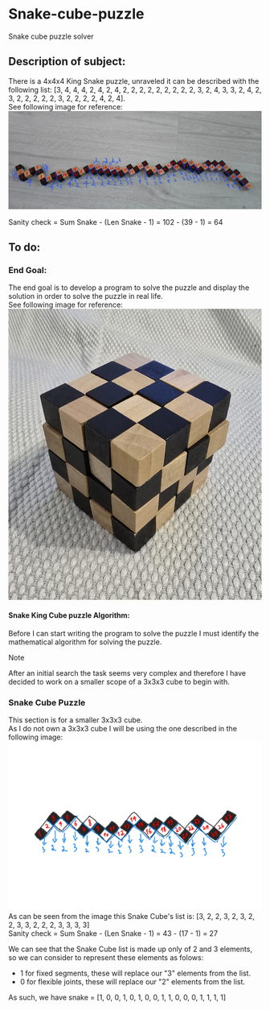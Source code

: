 # Snake-cube-puzzle  
Snake cube puzzle solver

## Description of subject:  
There is a 4x4x4 King Snake puzzle, unraveled it can be described with the following list: [3, 4, 4, 4, 2, 4, 2, 4, 2, 2, 2, 2, 2, 2, 2, 2, 2, 3, 2, 4, 3, 3, 2, 4, 2, 3, 2, 2, 2, 2, 2, 3, 2, 2, 2, 2, 4, 2, 4].  
See following image for reference:  
![Snake_King_Unraveled](/Images/Snake_King_Unraveled.jpg)  

Sanity check = Sum Snake - (Len Snake - 1) = 102 - (39 - 1) = 64

## To do:  
### End Goal:  
The end goal is to develop a program to solve the puzzle and display the solution in order to solve the puzzle in real life.  
See following image for reference:  
![Snake_King_Solved](/Images/Snake_King_Solved.jpg)

#### Snake King Cube puzzle Algorithm:  
Before I can start writing the program to solve the puzzle I must identify the mathematical algorithm for solving the puzzle.  

>[!Note]
>After an initial search the task seems very complex and therefore I have decided to work on a smaller scope of a 3x3x3 cube to begin with.  

### Snake Cube Puzzle  
This section is for a smaller 3x3x3 cube.  
As I do not own a 3x3x3 cube I will be using the one described in the following image:  
![Snake cube 3x3x3 unraveled](/Images/penup_20250103_132812.jpg)  
As can be seen from the image this Snake Cube's list is: [3, 2, 2, 3, 2, 3, 2, 2, 3, 3, 2, 2, 2, 3, 3, 3, 3]  
Sanity check = Sum Snake - (Len Snake - 1) = 43 - (17 - 1) = 27  

We can see that the Snake Cube list is made up only of 2 and 3 elements, so we can consider to represent these elements as folows:  
* 1 for fixed segments, these will replace our "3" elements from the list.
* 0 for flexible joints, these will replace our "2" elements from the list.

As such, we have snake = [1, 0, 0, 1, 0, 1, 0, 0, 1, 1, 0, 0, 0, 1, 1, 1, 1]  
